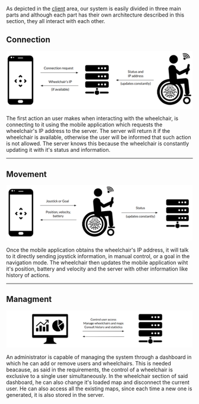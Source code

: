 As depicted in the [client](../client/client.md) area, our system is easily divided in three main parts and although each part has their own architecture described in this section, they all interact with each other. 

## Connection

![conn](../img/connection.png)

The first action an user makes when interacting with the wheelchair, is connecting to it using the mobile application which requests the wheelchair's IP address to the server. The server will return it if the wheelchair is available, otherwise the user will be informed that such action is not allowed. The server knows this because the wheelchair is constantly updating it with it's status and information.

---

## Movement

![nav](../img/navigation.png)

Once the mobile application obtains the wheelchair's IP address, it will talk to it directly sending joystick information, in manual control, or a goal in the navigation mode. The wheelchair then updates the mobile application wiht it's position, battery and velocity and the server with other information like history of actions.

---

## Managment

![manage](../img/managment.png)

An administrator is capable of managing the system through a dashboard in which he can add or remove users and wheelchairs. This is needed beacause, as said in the requirements, the control of a wheelchair is exclusive to a single user simultaneously. In the wheelchair section of said dashboard, he can also change it's loaded map and disconnect the current user. He can also access all the existing maps, since each time a new one is generated, it is also stored in the server.